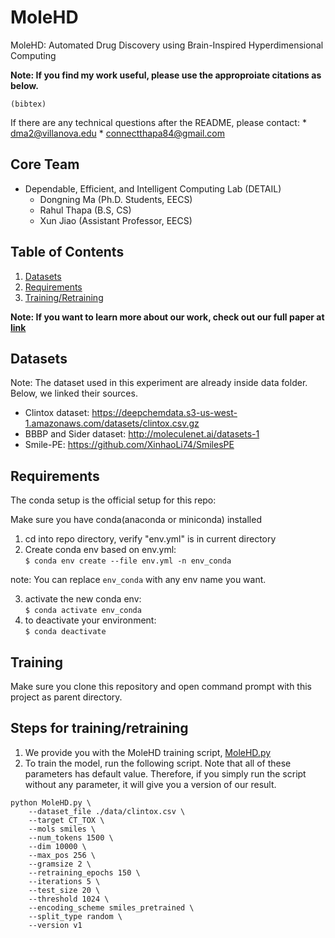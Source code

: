 # MoleHD
MoleHD: Automated Drug Discovery using Brain-Inspired Hyperdimensional Computing

**Note: If you find my work useful, please use the approproiate citations as below.**

```
(bibtex)
```

If there are any technical questions after the README, please contact:
	* dma2@villanova.edu
	* connectthapa84@gmail.com

## Core Team

* Dependable, Efficient, and Intelligent Computing Lab (DETAIL)
  	* Dongning Ma (Ph.D. Students, EECS)
	* Rahul Thapa (B.S, CS)
  	* Xun Jiao (Assistant Professor, EECS)


## Table of Contents
1. [Datasets](#Datasets)
2. [Requirements](#Requirements)
3. [Training/Retraining](#Training)

**Note: If you want to learn more about our work, check out our full paper at [link](link)**

## Datasets

Note: The dataset used in this experiment are already inside data folder. Below, we linked their sources. 

 - Clintox dataset: https://deepchemdata.s3-us-west-1.amazonaws.com/datasets/clintox.csv.gz
 - BBBP and Sider dataset: http://moleculenet.ai/datasets-1 
 - Smile-PE: https://github.com/XinhaoLi74/SmilesPE

## Requirements

The conda setup is the official setup for this repo:

Make sure you have conda(anaconda or miniconda) installed

1. cd into repo directory, verify "env.yml" is in current directory
2. Create conda env based on env.yml:  
`$ conda env create --file env.yml -n env_conda`

note: You can replace `env_conda` with any env name you want. 

3. activate the new conda env:  
`$ conda activate env_conda` 
4. to deactivate your environment:   
`$ conda deactivate`  

## Training
Make sure you clone this repository and open command prompt with this project as parent directory. 

## Steps for training/retraining
1. We provide you with the MoleHD training script, [MoleHD.py](./MoleHD.py)
2. To train the model, run the following script. Note that all of these parameters has default value. Therefore, if you simply run the script without any parameter, it will give you a version of our result. 
```
python MoleHD.py \
    --dataset_file ./data/clintox.csv \
    --target CT_TOX \
    --mols smiles \
    --num_tokens 1500 \
    --dim 10000 \
    --max_pos 256 \
    --gramsize 2 \
    --retraining_epochs 150 \
    --iterations 5 \
    --test_size 20 \
    --threshold 1024 \
    --encoding_scheme smiles_pretrained \
    --split_type random \
    --version v1
```
